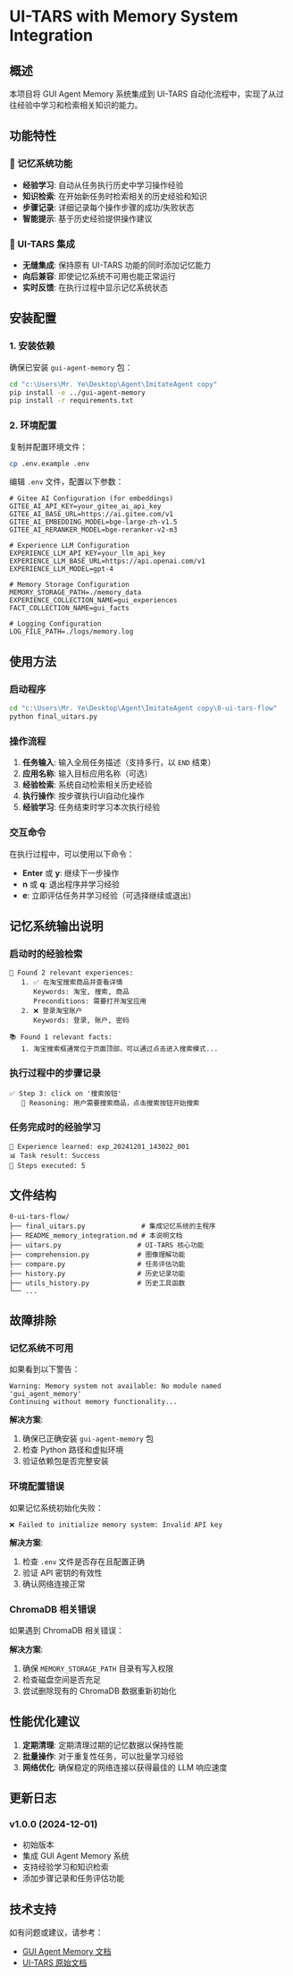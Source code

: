 # UI-TARS with Memory System Integration

## 概述

本项目将 GUI Agent Memory 系统集成到 UI-TARS 自动化流程中，实现了从过往经验中学习和检索相关知识的能力。

## 功能特性

### 🧠 记忆系统功能
- **经验学习**: 自动从任务执行历史中学习操作经验
- **知识检索**: 在开始新任务时检索相关的历史经验和知识
- **步骤记录**: 详细记录每个操作步骤的成功/失败状态
- **智能提示**: 基于历史经验提供操作建议

### 📱 UI-TARS 集成
- **无缝集成**: 保持原有 UI-TARS 功能的同时添加记忆能力
- **向后兼容**: 即使记忆系统不可用也能正常运行
- **实时反馈**: 在执行过程中显示记忆系统状态

## 安装配置

### 1. 安装依赖

确保已安装 `gui-agent-memory` 包：

```bash
cd "c:\Users\Mr. Ye\Desktop\Agent\ImitateAgent copy"
pip install -e ../gui-agent-memory
pip install -r requirements.txt
```

### 2. 环境配置

复制并配置环境文件：

```bash
cp .env.example .env
```

编辑 `.env` 文件，配置以下参数：

```env
# Gitee AI Configuration (for embeddings)
GITEE_AI_API_KEY=your_gitee_ai_api_key
GITEE_AI_BASE_URL=https://ai.gitee.com/v1
GITEE_AI_EMBEDDING_MODEL=bge-large-zh-v1.5
GITEE_AI_RERANKER_MODEL=bge-reranker-v2-m3

# Experience LLM Configuration
EXPERIENCE_LLM_API_KEY=your_llm_api_key
EXPERIENCE_LLM_BASE_URL=https://api.openai.com/v1
EXPERIENCE_LLM_MODEL=gpt-4

# Memory Storage Configuration
MEMORY_STORAGE_PATH=./memory_data
EXPERIENCE_COLLECTION_NAME=gui_experiences
FACT_COLLECTION_NAME=gui_facts

# Logging Configuration
LOG_FILE_PATH=./logs/memory.log
```

## 使用方法

### 启动程序

```bash
cd "c:\Users\Mr. Ye\Desktop\Agent\ImitateAgent copy\0-ui-tars-flow"
python final_uitars.py
```

### 操作流程

1. **任务输入**: 输入全局任务描述（支持多行，以 `END` 结束）
2. **应用名称**: 输入目标应用名称（可选）
3. **经验检索**: 系统自动检索相关历史经验
4. **执行操作**: 按步骤执行UI自动化操作
5. **经验学习**: 任务结束时学习本次执行经验

### 交互命令

在执行过程中，可以使用以下命令：

- **Enter** 或 **y**: 继续下一步操作
- **n** 或 **q**: 退出程序并学习经验
- **e**: 立即评估任务并学习经验（可选择继续或退出）

## 记忆系统输出说明

### 启动时的经验检索

```
🧠 Found 2 relevant experiences:
   1. ✅ 在淘宝搜索商品并查看详情
      Keywords: 淘宝, 搜索, 商品
      Preconditions: 需要打开淘宝应用
   2. ❌ 登录淘宝账户
      Keywords: 登录, 账户, 密码

📚 Found 1 relevant facts:
   1. 淘宝搜索框通常位于页面顶部，可以通过点击进入搜索模式...
```

### 执行过程中的步骤记录

```
✅ Step 3: click on '搜索按钮'
   💭 Reasoning: 用户需要搜索商品，点击搜索按钮开始搜索
```

### 任务完成时的经验学习

```
🧠 Experience learned: exp_20241201_143022_001
📊 Task result: Success
📝 Steps executed: 5
```

## 文件结构

```
0-ui-tars-flow/
├── final_uitars.py              # 集成记忆系统的主程序
├── README_memory_integration.md # 本说明文档
├── uitars.py                   # UI-TARS 核心功能
├── comprehension.py            # 图像理解功能
├── compare.py                  # 任务评估功能
├── history.py                  # 历史记录功能
├── utils_history.py            # 历史工具函数
└── ...
```

## 故障排除

### 记忆系统不可用

如果看到以下警告：

```
Warning: Memory system not available: No module named 'gui_agent_memory'
Continuing without memory functionality...
```

**解决方案**:
1. 确保已正确安装 `gui-agent-memory` 包
2. 检查 Python 路径和虚拟环境
3. 验证依赖包是否完整安装

### 环境配置错误

如果记忆系统初始化失败：

```
❌ Failed to initialize memory system: Invalid API key
```

**解决方案**:
1. 检查 `.env` 文件是否存在且配置正确
2. 验证 API 密钥的有效性
3. 确认网络连接正常

### ChromaDB 相关错误

如果遇到 ChromaDB 相关错误：

**解决方案**:
1. 确保 `MEMORY_STORAGE_PATH` 目录有写入权限
2. 检查磁盘空间是否充足
3. 尝试删除现有的 ChromaDB 数据重新初始化

## 性能优化建议

1. **定期清理**: 定期清理过期的记忆数据以保持性能
2. **批量操作**: 对于重复性任务，可以批量学习经验
3. **网络优化**: 确保稳定的网络连接以获得最佳的 LLM 响应速度

## 更新日志

### v1.0.0 (2024-12-01)
- 初始版本
- 集成 GUI Agent Memory 系统
- 支持经验学习和知识检索
- 添加步骤记录和任务评估功能

## 技术支持

如有问题或建议，请参考：
- [GUI Agent Memory 文档](../gui-agent-memory/README.md)
- [UI-TARS 原始文档](./README_uitars.md)